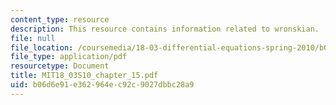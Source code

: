 ```yaml
---
content_type: resource
description: This resource contains information related to wronskian.
file: null
file_location: /coursemedia/18-03-differential-equations-spring-2010/b06d6e91e362964ec92c9027dbbc28a9_MIT18_03S10_chapter_15.pdf
file_type: application/pdf
resourcetype: Document
title: MIT18_03S10_chapter_15.pdf
uid: b06d6e91-e362-964e-c92c-9027dbbc28a9
---
```

